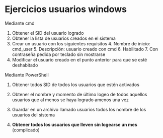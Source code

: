 # Ejercicios usuarios windows

Mediante cmd

1. Obtener el SID del usuario logrado
2. Obtener la lista de usuarios creados en el sistema
3. Crear un usuario con los siguientes requisitos
	4. Nombre de inicio: cmd_user
	5. Descripción: usuario creado con cmd
	6. Habilitado
	7. Con contraseña pedida por teclado sin mostrarse
7. Modificar el usuario creado en el punto anterior para que se esté deshabitado 

Mediante PowerShell

1. Obtener todos SID de todos los usuarios que estén activados
2. Obtener el nombre y momento de último logeo de todos aquellos usuarios que al menos se haya logrado amenos una vez
3.  Guardar en un archivo llamado usuarios todos los nombre de los usuarios del sistema

3. **Obtener todos los usuarios que lleven sin logearse un mes** (complicado)
